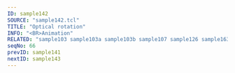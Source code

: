 ```yaml
---
ID: sample142
SOURCE: "sample142.tcl"
TITLE: "Optical rotation"
INFO: "<BR>Animation"
RELATED: "sample103 sample103a sample103b sample107 sample126 sample163 sample165 sample167 sample168"
seqNo: 66
prevID: sample141
nextID: sample143
---
```

